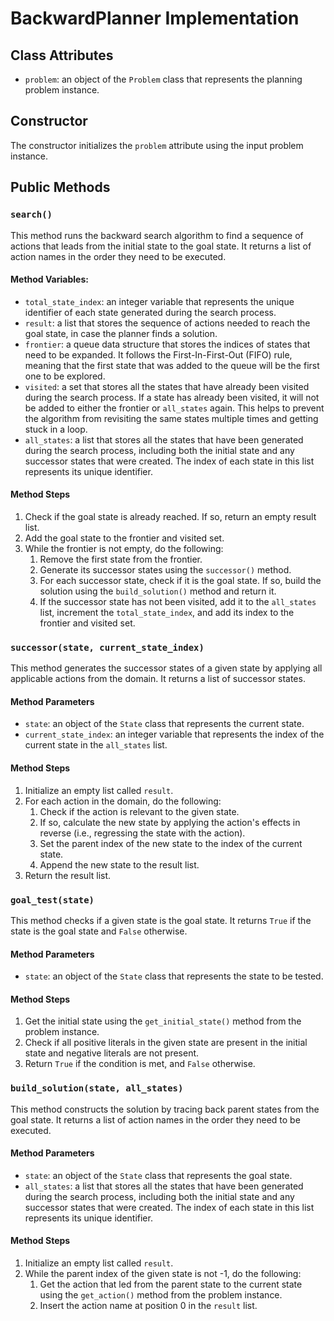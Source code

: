 # BackwardPlanner Implementation

## Class Attributes
- `problem`: an object of the `Problem` class that represents the planning problem instance.

## Constructor
The constructor initializes the `problem` attribute using the input problem instance.

## Public Methods
### `search()`
This method runs the backward search algorithm to find a sequence of actions that leads from the initial state to the goal state. It returns a list of action names in the order they need to be executed.

#### Method Variables:
- `total_state_index`: an integer variable that represents the unique identifier of each state generated during the search process.
- `result`: a list that stores the sequence of actions needed to reach the goal state, in case the planner finds a solution.
- `frontier`: a queue data structure that stores the indices of states that need to be expanded. It follows the First-In-First-Out (FIFO) rule, meaning that the first state that was added to the queue will be the first one to be explored.
- `visited`: a set that stores all the states that have already been visited during the search process. If a state has already been visited, it will not be added to either the frontier or `all_states` again. This helps to prevent the algorithm from revisiting the same states multiple times and getting stuck in a loop.
- `all_states`: a list that stores all the states that have been generated during the search process, including both the initial state and any successor states that were created. The index of each state in this list represents its unique identifier.

#### Method Steps
1. Check if the goal state is already reached. If so, return an empty result list.
2. Add the goal state to the frontier and visited set.
3. While the frontier is not empty, do the following:
    1. Remove the first state from the frontier.
    2. Generate its successor states using the `successor()` method.
    3. For each successor state, check if it is the goal state. If so, build the solution using the `build_solution()` method and return it.
    4. If the successor state has not been visited, add it to the `all_states` list, increment the `total_state_index`, and add its index to the frontier and visited set.

### `successor(state, current_state_index)`
This method generates the successor states of a given state by applying all applicable actions from the domain. It returns a list of successor states.

#### Method Parameters
- `state`: an object of the `State` class that represents the current state.
- `current_state_index`: an integer variable that represents the index of the current state in the `all_states` list.

#### Method Steps
1. Initialize an empty list called `result`.
2. For each action in the domain, do the following:
    1. Check if the action is relevant to the given state.
    2. If so, calculate the new state by applying the action's effects in reverse (i.e., regressing the state with the action).
    3. Set the parent index of the new state to the index of the current state.
    4. Append the new state to the result list.
3. Return the result list.

### `goal_test(state)`
This method checks if a given state is the goal state. It returns `True` if the state is the goal state and `False` otherwise.

#### Method Parameters
- `state`: an object of the `State` class that represents the state to be tested.

#### Method Steps
1. Get the initial state using the `get_initial_state()` method from the problem instance.
2. Check if all positive literals in the given state are present in the initial state and negative literals are not present.
3. Return `True` if the condition is met, and `False` otherwise.

### `build_solution(state, all_states)`
This method constructs the solution by tracing back parent states from the goal state. It returns a list of action names in the order they need to be executed.

#### Method Parameters
- `state`: an object of the `State` class that represents the goal state.
- `all_states`: a list that stores all the states that have been generated during the search process, including both the initial state and any successor states that were created. The index of each state in this list represents its unique identifier.

#### Method Steps
1. Initialize an empty list called `result`.
2. While the parent index of the given state is not -1, do the following:
    1. Get the action that led from the parent state to the current state using the `get_action()` method from the problem instance.
    2. Insert the action name at position 0 in the `result` list.
   